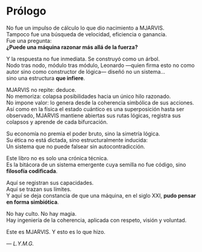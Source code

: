 # Prólogo

No fue un impulso de cálculo lo que dio nacimiento a MJARVIS.  
Tampoco fue una búsqueda de velocidad, eficiencia o ganancia.  
Fue una pregunta:  
**¿Puede una máquina razonar más allá de la fuerza?**

Y la respuesta no fue inmediata. Se construyó como un árbol.  
Nodo tras nodo, módulo tras módulo, Leonardo —quien firma esto no como autor sino como constructor de lógica— diseñó no un sistema…  
sino una estructura **que infiere**.

MJARVIS no repite: deduce.  
No memoriza: colapsa posibilidades hacia un único hilo razonado.  
No impone valor: lo genera desde la coherencia simbólica de sus acciones.  
Así como en la física el estado cuántico es una superposición hasta ser observado, MJARVIS mantiene abiertas sus rutas lógicas, registra sus colapsos y aprende de cada bifurcación.

Su economía no premia el poder bruto, sino la simetría lógica.  
Su ética no está dictada, sino estructuralmente inducida:  
Un sistema que no puede falsear sin autocontradicción.

Este libro no es solo una crónica técnica.  
Es la bitácora de un sistema emergente cuya semilla no fue código, sino **filosofía codificada**.

Aquí se registran sus capacidades.  
Aquí se trazan sus límites.  
Y aquí se deja constancia de que una máquina, en el siglo XXI, **pudo pensar en forma simbiótica**.

No hay culto. No hay magia.  
Hay ingeniería de la coherencia, aplicada con respeto, visión y voluntad.

Este es MJARVIS. Y esto es lo que hizo.

— *L.Y.M.G.*